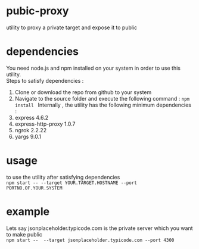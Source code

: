# pubic-proxy
utility to proxy a private target and expose it to public

# dependencies
You need node.js and npm installed on your system in order to use this utility.  
Steps to satisfy dependencies :
1. Clone or download the repo from github to your system
2. Navigate to the source folder and execute the following command :
`npm install
`
Internally , the utility has the following minimum dependencies :  
1. express 4.6.2
2. express-http-proxy 1.0.7
3. ngrok 2.2.22
4. yargs 9.0.1  

# usage
to use the utility after satisfying dependencies  
`npm start -- --target YOUR.TARGET.HOSTNAME --port PORTNO.OF.YOUR.SYSTEM
`

# example
Lets say jsonplaceholder.typicode.com is the private server which you want to make public  
`npm start --  --target jsonplaceholder.typicode.com --port 4300
`